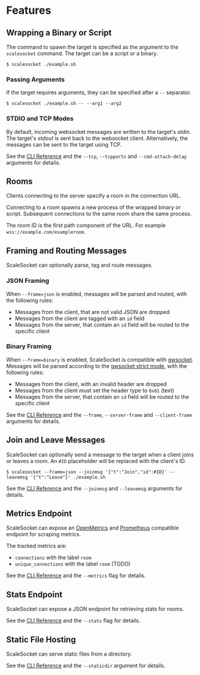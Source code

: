 # Features

## Wrapping a Binary or Script

The command to spawn the target is specified as the argument to the `scalesocket` command.
The target can be a script or a binary.

```console
$ scalesocket ./example.sh
```

### Passing Arguments

If the target requires arguments, they can be specified after a `--` separator.

```console
$ scalesocket ./example.sh -- --arg1 --arg2
```

### STDIO and TCP Modes

By default, incoming websocket messages are written to the target's *stdin*.
The target's *stdout* is sent back to the websocket client.
Alternatively, the messages can be sent to the target using TCP.

See the [CLI Reference](/man/cli.md) and the `--tcp`, `--tcpports` and `--cmd-attach-delay` arguments for details.

## Rooms

Clients connecting to the server specify a room in the connection URL.

Connecting to a room spawns a new process of the wrapped binary or script. Subsequent connections to the same room share the same process.

The room ID is the first path component of the URL. For example `wss://example.com/exampleroom`.

## Framing and Routing Messages

ScaleSocket can optionally parse, tag and route messages.

### JSON Framing

When `--frame=json` is enabled, messages will be parsed and routed, with the following rules:
* Messages from the client, that are not valid JSON are dropped
* Messages from the client are tagged with an `id` field
* Messages from the server, that contain an `id` field will be routed to the specific client

### Binary Framing

When `--frame=binary` is enabled, ScaleSocket is compatible with [gwsocket](https://gwsocket.io/). Messages will be parsed according to the [gwsocket strict mode](https://gwsocket.io/man#man-strict-mode), with the following rules:
* Messages from the client, with an invalid header are dropped
* Messages from the client must set the header type to `0x01` (text)
* Messages from the server, that contain an `id` field will be routed to the specific client

See the [CLI Reference](/man/cli.md) and the `--frame`, `--server-frame` and `--client-frame` arguments for details.

## Join and Leave Messages

ScaleSocket can optionally send a message to the target when a client joins or leaves a room. An `#ID` placeholder will be replaced with the client's ID.

```console
$ scalesocket --frame=json --joinmsg '{"t":"Join","id":#ID}' --leavemsg '{"t":"Leave"}' ./example.sh
```

See the [CLI Reference](/man/cli.md) and the `--joinmsg` and `--leavemsg` arguments for details.

## Metrics Endpoint

ScaleSocket can expose an [OpenMetrics](https://openmetrics.io/) and [Prometheus](https://prometheus.io/) compatible endpoint for scraping metrics.

The tracked metrics are:
* `connections` with the label `room`
* `unique_connections` with the label `room` (TODO)

See the [CLI Reference](/man/cli.md) and the `--metrics` flag for details.

## Stats Endpoint

ScaleSocket can expose a JSON endpoint for retrieving stats for rooms.

See the [CLI Reference](/man/cli.md) and the `--stats` flag for details.

## Static File Hosting

ScaleSocket can serve static files from a directory.

See the [CLI Reference](/man/cli.md) and the `--staticdir` argument for details.